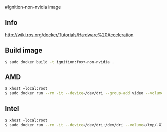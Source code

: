 #Ignition-non-nvidia image

## Info
http://wiki.ros.org/docker/Tutorials/Hardware%20Acceleration

## Build image

```Bash
$ sudo docker build -t ignition:foxy-non-nvidia .
```

## AMD

```Bash
$ xhost +local:root
$ sudo docker run --rm -it --device=/dev/dri --group-add video --volume=/tmp/.X11-unix:/tmp/.X11-unix --env="DISPLAY=$DISPLAY" ignition:non-nvidia ign gazebo
```

## Intel

```Bash
$ xhost +local:root
$ sudo docker run --rm -it --device=/dev/dri:/dev/dri --volume=/tmp/.X11-unix:/tmp/.X11-unix --env="DISPLAY=$DISPLAY" ignition:non-nvidia ign gazebo
```

